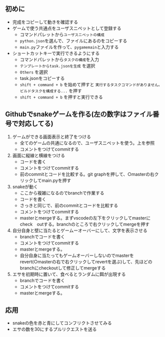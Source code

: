 ## 初めに
- 完成をコピーして動きを確認する
- ゲームで使う共通点をユーザスニペットとして登録する
  - コマンドパレットから`ユーザスニペットの構成`
  - `python.json`を選んで、ファイルにあるのをコピーする
  - `main.py`ファイルを作って、`pygamemain`と入力する
- ショートカットキーで実行できるようにする
  - コマンドパレットから`タスクの構成`を入力
  - `テンプレートからtask.jsonを生成` を選択
  - `Others` を選択
  - task.jsonをコピーする
  - `shift + command + b` を始めて押すと `実行するタスクコマンドがありません。ビルドタスクを構成する...` を押す
  - `shift + command + b` を押すと実行できる

## Githubでsnakeゲームを作る(左の数字はファイル番号で対応してる)

1. ゲームができる画面表示と終了をつける
    - 全てのゲームの共通になるので、ユーザスニペットを使う。上を参照
    - コメントをつけてcommitする
2. 画面に縦線と横線をつける
    - コードを書く
    - コメントをつけてcommitする
    - 前のcommitとコードを比較する。git graphを押して、○masterの右クリックしてmain.pyを押す
3. snakeが動く
    - ここから複雑になるのでbranchで作業する
    - コードを書く
    - さっきと同じで、前のcommitとコードを比較する
    - コメントをつけてcommitする
    - masterとmergeする。まずvscodeの左下をクリックしてmasterにcheck　outする。branchのところで右クリックしてmergeを押す
4. 自分自身と壁に当たるとゲームーオーバーにして、文字を表示させる
    - branchでコードを書く
    - コメントをつけてcommitする
    - masterとmergeする。
    - 自分自身に当たってもゲームオーバーしないのでmasterをrevert(○masterの右で右クリックしてrevertを選ぶ)して、先ほどのbranchにcheckoutして修正してmergeする
6. エサを初期時に置いて、食べるとランダムに餌が出現する
    - branchでコードを書く
    - コメントをつけてcommitする
    - masterとmergeする。

## 応用
- snakeの色を赤と青にしてコンフリクトさせてみる
- エサの数を30にするプルリクエストを送る
